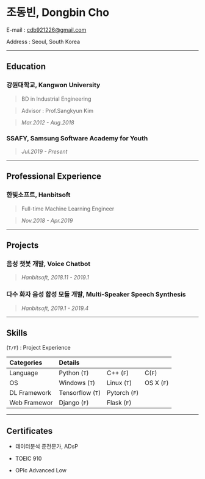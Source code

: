 # 조동빈, Dongbin Cho

E-mail :	cdb921226@gmail.com

Address :	Seoul, South Korea

---

## Education

### 강원대학교, Kangwon University

> BD in Industrial Engineering

> Advisor : Prof.Sangkyun Kim

> *Mar.2012 - Aug.2018*

### SSAFY, Samsung Software Academy for Youth

> *Jul.2019 - Present*      

---

## Professional Experience

### 한빛소프트, Hanbitsoft

> Full-time Machine Learning Engineer

> *Nov.2018 - Apr.2019*

---

## Projects

### 음성 챗봇 개발, Voice Chatbot

> *Hanbitsoft, 2018.11 - 2019.1*

### 다수 화자 음성 합성 모듈 개발, Multi-Speaker Speech Synthesis

> *Hanbitsoft, 2019.1 - 2019.4*

---

## Skills

(`T/F`) : Project Experience

| Categories   | Details          |               |            |
| :----------- | :--------------- | :------------ | :--------- |
| Language     | Python (`T`)     | C++ (`F`)     | C(`F`)     |
| OS           | Windows (`T`)    | Linux (`T`)   | OS X (`F`) |
| DL Framework | Tensorflow (`T`) | Pytorch (`F`) |            |
| Web Framewor | Django (`F`)     | Flask (`F`)   |            |

---

## Certificates

- 데이터분석 준전문가, ADsP

- TOEIC	910

- OPIc	Advanced Low

